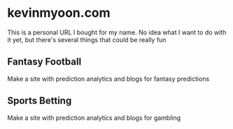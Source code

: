 # kevinmyoon.com
This is a personal URL I bought for my name. No idea what I want to do with it yet, but there's several things that could be really fun

## Fantasy Football
Make a site with prediction analytics and blogs for fantasy predictions

## Sports Betting
Make a site with prediction analytics and blogs for gambling
